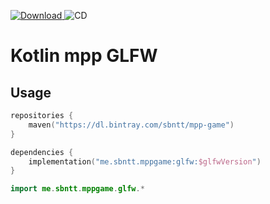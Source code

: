 [ ![Download](https://api.bintray.com/packages/sbntt/mpp-game/glfw/images/download.svg) ](https://bintray.com/sbntt/mpp-game/glfw/_latestVersion)
![CD](https://github.com/SBNTT/mpp-game-glfw/workflows/CD/badge.svg)
# Kotlin mpp GLFW
## Usage
```kotlin
repositories {
    maven("https://dl.bintray.com/sbntt/mpp-game")
}

dependencies {
    implementation("me.sbntt.mppgame:glfw:$glfwVersion")
}
```

```kotlin
import me.sbntt.mppgame.glfw.*
```